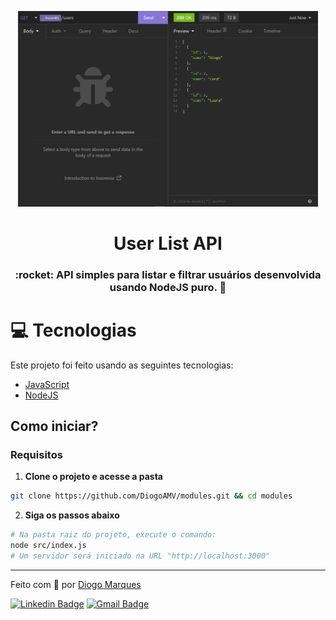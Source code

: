 <p align="center">
   <img src="preview.png" alt="modules" width="480px"/>
</p>


<h1 align="center">User List API</h1>

<h3 align="center">
  :rocket: API simples para listar e filtrar usuários desenvolvida usando NodeJS puro. 🚀
</h3>

# :computer: Tecnologias

Este projeto foi feito usando as seguintes tecnologias:

* [JavaScript](https://developer.mozilla.org/pt-BR/docs/Web/JavaScript)
* [NodeJS](https://github.com/nodejs/node)

## Como iniciar?

### Requisitos

1.  **Clone o projeto e acesse a pasta**

```bash
git clone https://github.com/DiogoAMV/modules.git && cd modules
```

2.  **Siga os passos abaixo**

```bash
# Na pasta raiz do projeto, execute o comando:
node src/index.js
# Um servidor será iniciado na URL "http://localhost:3000"
```

---

Feito com :purple_heart: por [Diogo Marques](https://github.com/DiogoAMV)

[![Linkedin Badge](https://img.shields.io/badge/-Diogo%20Marques-blue?style=flat-square&logo=Linkedin&logoColor=white&link=https://www.linkedin.com/in/diogomarques/)](https://www.linkedin.com/in/diogo-marques-719950221/) 
[![Gmail Badge](https://img.shields.io/badge/-contato.diogoamv@gmail.com-c14438?style=flat-square&logo=Gmail&logoColor=white&link=mailto:contato.diogoamv@gmail.com)](mailto:contato.diogoamv@gmail.com)
